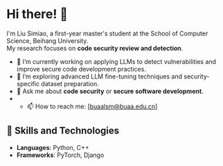 # Hi there! 👋

I'm Liu Simiao, a first-year master's student at the School of Computer Science, Beihang University.  
My research focuses on **code security review and detection**.

- 🔭 I’m currently working on applying LLMs to detect vulnerabilities and improve secure code development practices.  
- 🌱 I’m exploring advanced LLM fine-tuning techniques and security-specific dataset preparation.  
- 💬 Ask me about **code security** or **secure software development**.
- - 📫 How to reach me: [buaalsm@buaa.edu.cn]  

## 🚀 Skills and Technologies
- **Languages**: Python,  C++  
- **Frameworks**: PyTorch, Django  



